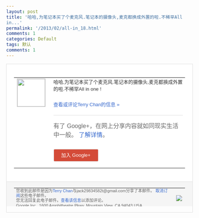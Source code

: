 ```yaml
---
layout: post
title: '哈哈,为笔记本买了个麦克风.笔记本的摄像头,麦克都换成外置的啦.不稀罕All
in...'
permalink: '/2013/02/all-in_18.html'
comments: 1
categories: Default
tags: 默认
comments: 1
---
```

<!-- X-Notifications: 1:d78179a330000000 -->

<div style="border:solid 1px #dfdfdf;color:#686868;font:13px Arial"><div style="background-color:#fff;padding:20px;"><table cellpadding="0" cellspacing="0"><tr><td style="padding-right:15px;vertical-align:top"><a href="https://plus.google.com/_/notifications/emlink?emr=14900066512970582018&amp;emid=CKietpPzwbUCFSEItAodem4AAA&amp;path=%2F108643996575278738906&amp;dt=1361260665741&amp;uob=8"><img height="75" src="https://lh3.googleusercontent.com/-KKRGTyJ5Bl0/AAAAAAAAAAI/AAAAAAAAtnY/R4QEWIp3Ur0/s75-c-k-a/photo.jpg" style="border:solid 1px #cccccc;" width="75"/></a></td><td style="width:578px;color:#333;font:13px Arial;vertical-align:top"><div style="padding-bottom:10px">哈哈,为笔记本买了个麦克风.笔记本的摄像<wbr/>头,麦克都换成外置的啦.不稀罕All in one !</div><p><a href="https://plus.google.com/_/notifications/emlink?emr=14900066512970582018&amp;emid=CKietpPzwbUCFSEItAodem4AAA&amp;path=%2F108643996575278738906%2Fposts%2FRqxjwdTqx4H%3Fgpinv%3DAMIXal-OVoyakHheGtCcadeVC_wjm3gTRJtJDuvJ6gOn57HQqCuLOhq6S5KPkrd6L1P8u3S9Vyewi9c56JBJlSiYBCDoTd_yMPb3LkafjpLNUgA49acsRlM&amp;dt=1361260665741&amp;uob=8" style="color:#3366CC;text-decoration:none">查看或评论Terry Chan的信息 »</a></p><div style="margin-top:20px;border-top:solid 1px #dfdfdf"><div style="padding:15px 0;color:#686868;font:16px Arial">有了 Google+，在网上分享内容就如同现实生活中一般。 <a href="http://www.google.com/+/learnmore/" style="color:#3366CC;text-decoration:none">了解详情</a>。</div><p><a href="https://plus.google.com/_/notifications/emlink?emr=14900066512970582018&amp;emid=CKietpPzwbUCFSEItAodem4AAA&amp;path=%2F%3Fgpinv%3DAMIXal-OVoyakHheGtCcadeVC_wjm3gTRJtJDuvJ6gOn57HQqCuLOhq6S5KPkrd6L1P8u3S9Vyewi9c56JBJlSiYBCDoTd_yMPb3LkafjpLNUgA49acsRlM&amp;dt=1361260665741&amp;uob=8" style="padding:1px 20px;min-width:54px;display:inline-block; background-color:#d44b38;text-align:center; font:13px Arial; border-radius:3px;color:#fff;border:solid 1px #dfdfdf; white-space:nowrap;text-decoration:none;height:30px;line-height:30px">加入 Google+</a></p></div></td></tr></table></div><div style="border-top:solid 1px #dfdfdf;padding:0 20px; background-color:#f5f5f5"><table cellpadding="0" cellspacing="0" style="height:50px"><tbody><tr><td style="vertical-align:middle;width:100%; color:#636363;font:11px Arial; line-height:120%">您收到此邮件是因为<a href="https://plus.google.com/_/notifications/emlink?emr=14900066512970582018&amp;emid=CKietpPzwbUCFSEItAodem4AAA&amp;path=%2F108643996575278738906%3Fgpinv%3DAMIXal-OVoyakHheGtCcadeVC_wjm3gTRJtJDuvJ6gOn57HQqCuLOhq6S5KPkrd6L1P8u3S9Vyewi9c56JBJlSiYBCDoTd_yMPb3LkafjpLNUgA49acsRlM&amp;dt=1361260665741&amp;uob=8" style="color:#3366CC;text-decoration:none">Terry Chan</a>与jack29834582t@gmail.com分享了本邮件。 <a href="https://plus.google.com/_/notifications/emlink?emr=14900066512970582018&amp;emid=CKietpPzwbUCFSEItAodem4AAA&amp;path=%2F_%2Fnonplus%2Femailsettings%3Fgpinv%3DAMIXal-OVoyakHheGtCcadeVC_wjm3gTRJtJDuvJ6gOn57HQqCuLOhq6S5KPkrd6L1P8u3S9Vyewi9c56JBJlSiYBCDoTd_yMPb3LkafjpLNUgA49acsRlM%26est%3DADH5u8X498BEvW2DUusNv0L6r2ygWMhaAUmGX62HqoIXHNIqPWC-HsI72d0P0aCGjjnwoidJ9rUIoe3U5O7teIUIuED9QtlzfcmJ3fJX_9DStq72OwVDkFeKNVLc1JroD6APQZ5cPqHq-be719YZYd-MnxxZuTud7g&amp;dt=1361260665741&amp;uob=8" style="color:#3366CC;text-decoration:none">取消订阅</a>这些电子邮件。<br/>您无法回复此电子邮件。<a href="https://plus.google.com/_/notifications/emlink?emr=14900066512970582018&amp;emid=CKietpPzwbUCFSEItAodem4AAA&amp;path=%2F108643996575278738906%2Fposts%2FRqxjwdTqx4H%3Fgpinv%3DAMIXal-OVoyakHheGtCcadeVC_wjm3gTRJtJDuvJ6gOn57HQqCuLOhq6S5KPkrd6L1P8u3S9Vyewi9c56JBJlSiYBCDoTd_yMPb3LkafjpLNUgA49acsRlM&amp;dt=1361260665741&amp;uob=8" style="color:#3366CC;text-decoration:none">查看该信息</a>以添加评论。<br/>Google Inc., 1600 Amphitheatre Pkwy, Mountain View, CA 94043 USA</td><td><img src="https://ssl.gstatic.com/s2/oz/images/notifications/logo/google-plus-6617a72bb36cc548861652780c9e6ff1.png"/></td></tr></tbody></table></div></div>